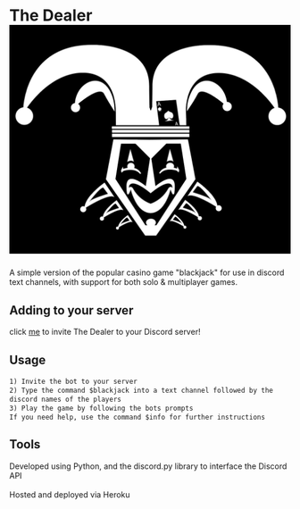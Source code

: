 # The Dealer ![The Dealer Logo](/images/dealerpfp.png)

A simple version of the popular casino game "blackjack" for use in discord text channels, with support for both solo & multiplayer games.

## Adding to your server

click [me](https://discord.com/api/oauth2/authorize?client_id=774878549629861888&permissions=8&scope=bot) to invite The Dealer to your Discord server!

## Usage

```
1) Invite the bot to your server
2) Type the command $blackjack into a text channel followed by the discord names of the players
3) Play the game by following the bots prompts
If you need help, use the command $info for further instructions
```

## Tools

Developed using Python, and the discord.py library to interface the Discord API</br>
</br>
Hosted and deployed via Heroku
